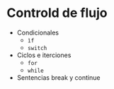 # Controld de flujo

- Condicionales
   - `ìf`
   - `switch`
- Ciclos e iterciones
   - `for`
   - `while`
- Sentencias break y continue